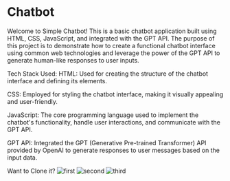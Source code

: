 # Chatbot
Welcome to Simple Chatbot! This is a basic chatbot application built using HTML, CSS, JavaScript, and integrated with the GPT API. The purpose of this project is to demonstrate how to create a functional chatbot interface using common web technologies and leverage the power of the GPT API to generate human-like responses to user inputs.

Tech Stack Used: HTML: Used for creating the structure of the chatbot interface and defining its elements.

CSS: Employed for styling the chatbot interface, making it visually appealing and user-friendly.

JavaScript: The core programming language used to implement the chatbot's functionality, handle user interactions, and communicate with the GPT API.

GPT API: Integrated the GPT (Generative Pre-trained Transformer) API provided by OpenAI to generate responses to user messages based on the input data.

Want to Clone it?
![first](https://github.com/KunalMali-The-Clever-Programmer/ChatBot/assets/107911019/0d58a83e-37ce-400a-b5f8-b426bcfbf96a)
![second](https://github.com/KunalMali-The-Clever-Programmer/ChatBot/assets/107911019/7fffad03-26d1-4833-8f86-1393fd129c42)
![third](https://github.com/KunalMali-The-Clever-Programmer/ChatBot/assets/107911019/19e0c8f1-0fa3-499e-872a-cb844220db4c)
